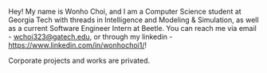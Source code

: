 Hey! My name is Wonho Choi, and I am a Computer Science student at Georgia Tech with threads in Intelligence and Modeling & Simulation, as well as a current Software Engineer Intern at Beetle. You can reach me via email - wchoi323@gatech.edu, or through my linkedin - https://www.linkedin.com/in/wonhochoi1/!

Corporate projects and works are privated. 
